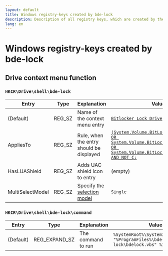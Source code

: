 ```yaml
---
layout: default
title: Windows registry-keys created by bde-lock
description: Description of all registry keys, which are created by the bde-lock installer to provide a drive context menu entry to lock an unlocked BitLocker encrypted drive
lang: en
---
```


# Windows registry-keys created by bde-lock

## Drive context menu function

### `HKCR\Drive\shell\bde-lock`

Entry | Type | Explanation | Value | Localized
------|------|-------------|-------|----------
(Default) | REG_SZ | Name of the context menu entry | [`Bitlocker Lock Drive`](/locale/en.nsh#L18) | yes
AppliesTo | REG_SZ | Rule, when the entry should be displayed | [`(System.Volume.BitLockerProtection:=1 OR System.Volume.BitLockerProtection:=3 OR System.Volume.BitLockerProtection:=5) AND NOT C:`](/bdelock.nsi#L77) | no
HasLUAShield | REG_SZ | Adds UAC shield icon to entry | (empty) | no
MultiSelectModel | REG_SZ | Specify the [selection model](https://docs.microsoft.com/en-us/windows/desktop/shell/how-to-employ-the-verb-selection-model) | `Single` | no

### `HKCR\Drive\shell\bde-lock\command`

Entry | Type | Explanation | Value | Localized
------|------|-------------|-------|----------
(Default) | REG_EXPAND_SZ | The command to run | `%SystemRoot%\System32\wscript.exe "%ProgramFiles%\bde-lock\bdelock.vbs" %1` | no
